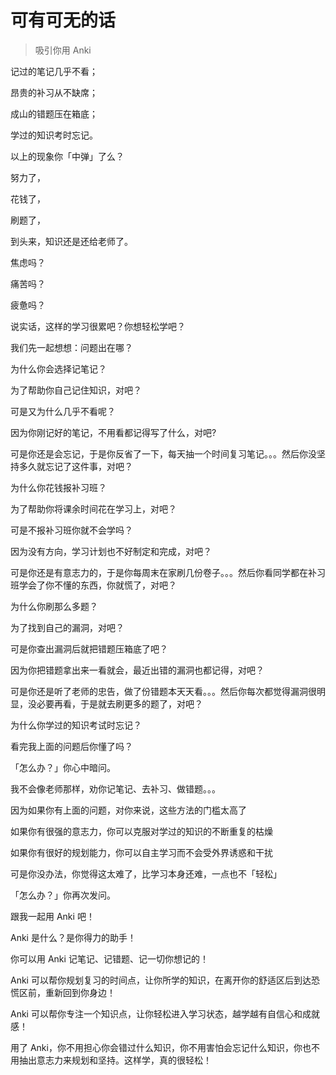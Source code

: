 # 可有可无的话
> 吸引你用 Anki

记过的笔记几乎不看；

昂贵的补习从不缺席；

成山的错题压在箱底；

学过的知识考时忘记。

以上的现象你「中弹」了么？

努力了，

花钱了，

刷题了，

到头来，知识还是还给老师了。

焦虑吗？

痛苦吗？

疲惫吗？

说实话，这样的学习很累吧？你想轻松学吧？

我们先一起想想：问题出在哪？


为什么你会选择记笔记？

为了帮助你自己记住知识，对吧？

可是又为什么几乎不看呢？

因为你刚记好的笔记，不用看都记得写了什么，对吧?

可是你还是会忘记，于是你反省了一下，每天抽一个时间复习笔记。。。然后你没坚持多久就忘记了这件事，对吧？


为什么你花钱报补习班？

为了帮助你将课余时间花在学习上，对吧？

可是不报补习班你就不会学吗？

因为没有方向，学习计划也不好制定和完成，对吧？

可是你还是有意志力的，于是你每周末在家刷几份卷子。。。然后你看同学都在补习班学会了你不懂的东西，你就慌了，对吧？


为什么你刷那么多题？

为了找到自己的漏洞，对吧？

可是你查出漏洞后就把错题压箱底了吧？

因为你把错题拿出来一看就会，最近出错的漏洞也都记得，对吧？

可是你还是听了老师的忠告，做了份错题本天天看。。。然后你每次都觉得漏洞很明显，没必要再看，于是就去刷更多的题了，对吧？


为什么你学过的知识考试时忘记？

看完我上面的问题后你懂了吗？

「怎么办？」你心中暗问。

我不会像老师那样，劝你记笔记、去补习、做错题。。。

因为如果你有上面的问题，对你来说，这些方法的门槛太高了

如果你有很强的意志力，你可以克服对学过的知识的不断重复的枯燥

如果你有很好的规划能力，你可以自主学习而不会受外界诱惑和干扰

可是你没办法，你觉得这太难了，比学习本身还难，一点也不「轻松」

「怎么办？」你再次发问。


跟我一起用 Anki 吧！

Anki 是什么？是你得力的助手！

你可以用 Anki 记笔记、记错题、记一切你想记的！

Anki 可以帮你规划复习的时间点，让你所学的知识，在离开你的舒适区后到达恐慌区前，重新回到你身边！

Anki 可以帮你专注一个知识点，让你轻松进入学习状态，越学越有自信心和成就感！

用了 Anki，你不用担心你会错过什么知识，你不用害怕会忘记什么知识，你也不用抽出意志力来规划和坚持。这样学，真的很轻松！
